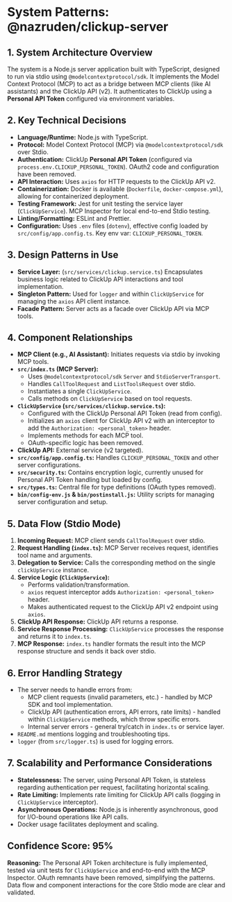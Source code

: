 # System Patterns: @nazruden/clickup-server

## 1. System Architecture Overview

The system is a Node.js server application built with TypeScript, designed to run via stdio using `@modelcontextprotocol/sdk`. It implements the Model Context Protocol (MCP) to act as a bridge between MCP clients (like AI assistants) and the ClickUp API (v2). It authenticates to ClickUp using a **Personal API Token** configured via environment variables.

## 2. Key Technical Decisions

- **Language/Runtime:** Node.js with TypeScript.
- **Protocol:** Model Context Protocol (MCP) via `@modelcontextprotocol/sdk` over Stdio.
- **Authentication:** ClickUp **Personal API Token** (configured via `process.env.CLICKUP_PERSONAL_TOKEN`). OAuth2 code and configuration have been removed.
- **API Interaction:** Uses `axios` for HTTP requests to the ClickUp API v2.
- **Containerization:** Docker is available (`Dockerfile`, `docker-compose.yml`), allowing for containerized deployment.
- **Testing Framework:** Jest for unit testing the service layer (`ClickUpService`). MCP Inspector for local end-to-end Stdio testing.
- **Linting/Formatting:** ESLint and Prettier.
- **Configuration:** Uses `.env` files (`dotenv`), effective config loaded by `src/config/app.config.ts`. Key env var: `CLICKUP_PERSONAL_TOKEN`.

## 3. Design Patterns in Use

- **Service Layer:** (`src/services/clickup.service.ts`) Encapsulates business logic related to ClickUp API interactions and tool implementation.
- **Singleton Pattern:** Used for `logger` and within `ClickUpService` for managing the `axios` API client instance.
- **Facade Pattern:** Server acts as a facade over ClickUp API via MCP tools.

## 4. Component Relationships

- **MCP Client (e.g., AI Assistant):** Initiates requests via stdio by invoking MCP tools.
- **`src/index.ts` (MCP Server):**
  - Uses `@modelcontextprotocol/sdk` `Server` and `StdioServerTransport`.
  - Handles `CallToolRequest` and `ListToolsRequest` over stdio.
  - Instantiates a single `ClickUpService`.
  - Calls methods on `ClickUpService` based on tool requests.
- **`ClickUpService` (`src/services/clickup.service.ts`):**
  - Configured with the ClickUp Personal API Token (read from config).
  - Initializes an `axios` client for ClickUp API v2 with an interceptor to add the `Authorization: <personal_token>` header.
  - Implements methods for each MCP tool.
  - OAuth-specific logic has been removed.
- **ClickUp API:** External service (v2 targeted).
- **`src/config/app.config.ts`:** Handles `CLICKUP_PERSONAL_TOKEN` and other server configurations.
- **`src/security.ts`:** Contains encryption logic, currently unused for Personal API Token handling but loaded by config.
- **`src/types.ts`:** Central file for type definitions (OAuth types removed).
- **`bin/config-env.js` & `bin/postinstall.js`:** Utility scripts for managing server configuration and setup.

## 5. Data Flow (Stdio Mode)

1.  **Incoming Request:** MCP client sends `CallToolRequest` over stdio.
2.  **Request Handling (`index.ts`):** MCP Server receives request, identifies tool name and arguments.
3.  **Delegation to Service:** Calls the corresponding method on the single `clickUpService` instance.
4.  **Service Logic (`ClickUpService`):**
    - Performs validation/transformation.
    - `axios` request interceptor adds `Authorization: <personal_token>` header.
    - Makes authenticated request to the ClickUp API v2 endpoint using `axios`.
5.  **ClickUp API Response:** ClickUp API returns a response.
6.  **Service Response Processing:** `ClickUpService` processes the response and returns it to `index.ts`.
7.  **MCP Response:** `index.ts` handler formats the result into the MCP response structure and sends it back over stdio.

## 6. Error Handling Strategy

- The server needs to handle errors from:
  - MCP client requests (invalid parameters, etc.) - handled by MCP SDK and tool implementation.
  - ClickUp API (authentication errors, API errors, rate limits) - handled within `ClickUpService` methods, which throw specific errors.
  - Internal server errors - general try/catch in `index.ts` or service layer.
- `README.md` mentions logging and troubleshooting tips.
- `logger` (from `src/logger.ts`) is used for logging errors.

## 7. Scalability and Performance Considerations

- **Statelessness:** The server, using Personal API Token, is stateless regarding authentication per request, facilitating horizontal scaling.
- **Rate Limiting:** Implements rate limiting for ClickUp API calls (logging in `ClickUpService` interceptor).
- **Asynchronous Operations:** Node.js is inherently asynchronous, good for I/O-bound operations like API calls.
- Docker usage facilitates deployment and scaling.

## Confidence Score: 95%

**Reasoning:** The Personal API Token architecture is fully implemented, tested via unit tests for `ClickUpService` and end-to-end with the MCP Inspector. OAuth remnants have been removed, simplifying the patterns. Data flow and component interactions for the core Stdio mode are clear and validated.
